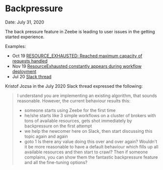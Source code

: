 # Backpressure

Date: July 31, 2020

The back pressure feature in Zeebe is leading to user issues in the getting started experience.

Examples: 

* Oct 19 [RESOURCE_EXHAUSTED: Reached maximum capacity of requests handled](https://forum.zeebe.io/t/resource-exhausted-reached-maximum-capacity-of-requests-handled/731)
* Nov 19 [ResourceExhausted constantly appears during workflow deployment](https://github.com/zeebe-io/zeebe/issues/3367)
* Jul 20 [Slack thread](https://zeebe-io.slack.com/archives/C6WGNHV2A/p1595930908388200)

Kristof Jozsa in the July 2020 Slack thread expressed the following:

> I understand you are implementing an existing algorithm, that sounds reasonable. However, the current behaviour results this:
> * someone starts using Zeebe for the first time
> * he/she starts like 3 simple workflows on a cluster of brokers with tons of available resources, gets shot immediately by backpressure on the first attempt
> * we help the newcomer here on Slack, then start discussing this topic again and again
> * goto 1
> Is there any value doing this over and over again? Wouldn't it be more reasonable to have a default behaviour which fills up all available resources and then start to crawl? Then if someone complains, you can show them the fantastic backpressure feature and all the fine-tuning options?
